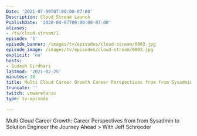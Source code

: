 ```yaml
---
Date: '2021-07-09T07:00:00-07:00'
Description: Cloud Stream Launch
PublishDate: '2020-04-07T00:00:00-07:00'
aliases:
- /tv/cloud-stream/1
episode: '1'
episode_banner: /images/tv/episodes/cloud-stream/0003.jpg
episode_image: /images/tv/episodes/cloud-stream/0003.jpg
explicit: 'no'
hosts:
- Sudesh Girdhari
lastmod: '2021-02-25'
minutes: 30
title: Multi Cloud Career Growth Career Perspectives from from Sysadmin to Solution Engineer
truncate: ''
twitch: vmwaretanzu
type: tv-episode

---
```


Multi Cloud Career Growth: Career Perspectives from from Sysadmin to Solution Engineer the Journey Ahead > With Jeff Schroeder